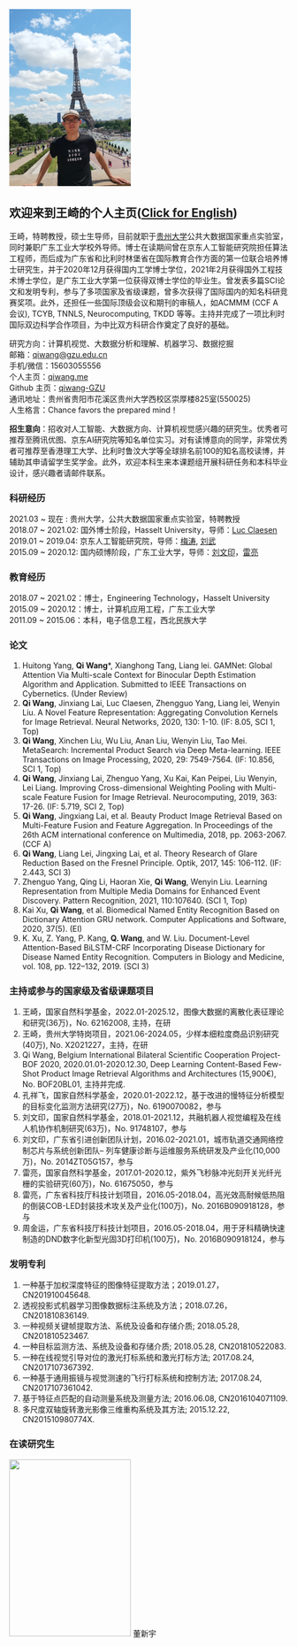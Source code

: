 <img src="me.jpg" width = "220" height = "320">

## 欢迎来到王崎的个人主页([Click for English](README.md))

王崎，特聘教授，硕士生导师，目前就职于[贵州大学](http://www.gzu.edu.cn/)公共大数据国家重点实验室，同时兼职广东工业大学校外导师。博士在读期间曾在京东人工智能研究院担任算法工程师，而后成为广东省和比利时林堡省在国际教育合作方面的第一位联合培养博士研究生，并于2020年12月获得国内工学博士学位，2021年2月获得国外工程技术博士学位，是广东工业大学第一位获得双博士学位的毕业生。曾发表多篇SCI论文和发明专利，参与了多项国家及省级课题，曾多次获得了国际国内的知名科研竞赛奖项。此外，还担任一些国际顶级会议和期刊的审稿人，如ACMMM (CCF A 会议), TCYB, TNNLS, Neurocomputing, TKDD 等等。主持并完成了一项比利时国际双边科学合作项目，为中比双方科研合作奠定了良好的基础。

研究方向：计算机视觉、大数据分析和理解、机器学习、数据挖掘    
邮箱：qiwang@gzu.edu.cn  
手机/微信：15603055556  
个人主页：[qiwang.me](https://qiwang.me/)  
Github 主页：[qiwang-GZU](https://github.com/qiwang-GZU)  
通讯地址：贵州省贵阳市花溪区贵州大学西校区崇厚楼825室(550025)  
人生格言：Chance favors the prepared mind！   


**招生意向**：招收对人工智能、大数据方向、计算机视觉感兴趣的研究生。优秀者可推荐至腾讯优图、京东AI研究院等知名单位实习。对有读博意向的同学，非常优秀者可推荐至香港理工大学、比利时鲁汶大学等全球排名前100的知名高校读博，并辅助其申请留学生奖学金。此外，欢迎本科生来本课题组开展科研任务和本科毕业设计，感兴趣者请邮件联系。


### 科研经历

2021.03 ~ 现在 :   贵州大学，公共大数据国家重点实验室，特聘教授  
2018.07 ~ 2021.02:  国外博士阶段，Hasselt University，导师：[Luc Claesen](https://www.uhasselt.be/fiche?voornaam=luc&naam=claesen#fiche)  
2019.01 ~ 2019.04:  京东人工智能研究院，导师：[梅涛](http://taomei.me/), [刘武](http://liuwu.weebly.com/)  
2015.09 ~ 2020.12:  国内硕博阶段，广东工业大学，导师：[刘文印](http://www.wislab.cn/liuwy/cv.htm)，[雷亮](https://yzw.gdut.edu.cn/info/1124/4546.htm)

### 教育经历

2018.07 ~ 2021.02：博士，Engineering Technology，Hasselt University  
2015.09 ~ 2020.12：博士，计算机应用工程，广东工业大学  
2011.09 ~ 2015.06：本科，电子信息工程，西北民族大学


### 论文

1.	Huitong Yang, **Qi Wang***, Xianghong Tang, Liang lei. GAMNet: Global Attention Via Multi-scale Context for Binocular Depth Estimation Algorithm and Application. Submitted to IEEE Transactions on Cybernetics. (Under Review)
2.	**Qi Wang**, Jinxiang Lai, Luc Claesen, Zhengguo Yang, Liang lei, Wenyin Liu. A Novel Feature Representation: Aggregating Convolution Kernels for Image Retrieval. Neural Networks, 2020, 130: 1-10. (IF: 8.05, SCI 1, Top) 
3.	**Qi Wang**, Xinchen Liu, Wu Liu, Anan Liu, Wenyin Liu, Tao Mei. MetaSearch: Incremental Product Search via Deep Meta-learning. IEEE Transactions on Image Processing, 2020, 29: 7549-7564. (IF: 10.856, SCI 1, Top) 
4.	**Qi Wang**, Jinxiang Lai, Zhenguo Yang, Xu Kai, Kan Peipei, Liu Wenyin, Lei Liang. Improving Cross-dimensional Weighting Pooling with Multi-scale Feature Fusion for Image Retrieval. Neurocomputing, 2019, 363: 17-26. (IF: 5.719, SCI 2, Top)
5.	**Qi Wang**, Jingxiang Lai, et al. Beauty Product Image Retrieval Based on Multi-Feature Fusion and Feature Aggregation. In Proceedings of the 26th ACM international conference on Multimedia, 2018, pp. 2063-2067. (CCF A)
6.	**Qi Wang**, Liang Lei, Jingxing Lai, et al. Theory Research of Glare Reduction Based on the Fresnel Principle. Optik, 2017, 145: 106-112. (IF: 2.443, SCI 3) 
7.	Zhenguo Yang, Qing Li, Haoran Xie, **Qi Wang**, Wenyin Liu. Learning Representation from Multiple Media Domains for Enhanced Event Discovery. Pattern Recognition, 2021, 110:107640. (SCI 1, Top)
8.	Kai Xu, **Qi Wang**, et al. Biomedical Named Entity Recognition Based on Dictionary Attention GRU network. Computer Applications and Software, 2020, 37(5). (EI)
9.	K. Xu, Z. Yang, P. Kang, **Q. Wang**, and W. Liu. Document-Level Attention-Based BiLSTM-CRF Incorporating Disease Dictionary for Disease Named Entity Recognition. Computers in Biology and Medicine, vol. 108, pp. 122–132, 2019. (SCI 3)


### 主持或参与的国家级及省级课题项目
1.	王崎，国家自然科学基金，2022.01-2025.12，图像大数据的离散化表征理论和研究(36万)，No. 62162008, 主持，在研
2.	王崎，贵州大学特岗项目，2021.06-2024.05，少样本细粒度商品识别研究(40万), No. X2021227，主持，在研
3.	Qi Wang,  Belgium International Bilateral Scientific Cooperation Project-BOF 2020, 2020.01.01-2020.12.30, Deep Learning Content-Based Few-Shot Product Image Retrieval Algorithms and Architectures (15,900€), No. BOF20BL01, 主持并完成.
4.	孔祥飞，国家自然科学基金，2020.01-2022.12，基于改进的慢特征分析模型的目标变化监测方法研究(27万)，No. 6190070082，参与
5.	刘文印，国家自然科学基金，2018.01-2021.12，共融机器人视觉编程及在线人机协作机制研究(63万)，No. 91748107，参与
6.	刘文印，广东省引进创新团队计划，2016.02-2021.01，城市轨道交通网络控制芯片与系统创新团队– 列车健康诊断与运维服务系统研发及产业化(10,000万)，No. 2014ZT05G157，参与
7.	雷亮，国家自然科学基金，2017.01-2020.12，紫外飞秒脉冲光刻开关光纤光栅的实验研究(60万)，No. 61675050，参与
8.	雷亮，广东省科技厅科技计划项目，2016.05-2018.04，高光效高耐候低热阻的倒装COB-LED封装技术攻关及产业化(100万)，No. 2016B090918128，参与
9.	周金运，广东省科技厅科技计划项目，2016.05-2018.04，用于牙科精确快速制造的DND数字化新型光固3D打印机(100万)，No. 2016B090918124，参与


### 发明专利
1.	一种基于加权深度特征的图像特征提取方法；2019.01.27，CN201910045648.
2.	透视投影式机器学习图像数据标注系统及方法；2018.07.26，CN201810836149. 
3.	一种视频关键帧提取方法、系统及设备和存储介质; 2018.05.28, CN201810523467.
4.	一种目标监测方法、系统及设备和存储介质; 2018.05.28, CN201810522083.
5.	一种在线视觉引导对位的激光打标系统和激光打标方法; 2017.08.24, CN2017107367392. 
6.	一种基于通用振镜与视觉测速的飞行打标系统和控制方法; 2017.08.24, CN2017107361042.
7.	基于特征点匹配的自动测量系统及测量方法; 2016.06.08, CN2016104071109.
8.	多尺度双轴旋转激光影像三维重构系统及其方法; 2015.12.22, CN201510980774X.

### 在读研究生
<img src="董新宇.jpg" width = "220" height = "320">
    董新宇
